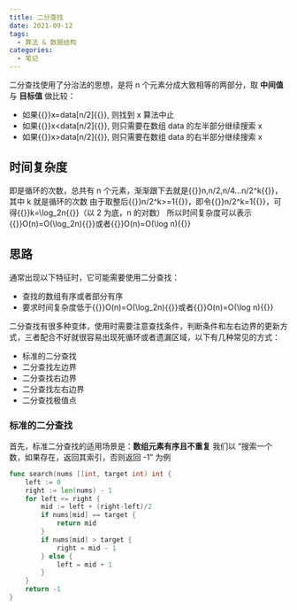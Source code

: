 ```yaml
---
title: 二分查找
date: 2021-09-12
tags:
  - 算法 & 数据结构
categories:
  - 笔记
---
```


二分查找使用了分治法的思想，是将 n 个元素分成大致相等的两部分，取 **中间值** 与 **目标值** 做比较：

- 如果{{<katex>}}x=data[n/2]{{</katex>}}, 则找到 x 算法中止
- 如果{{<katex>}}x<data[n/2]{{</katex>}}, 则只需要在数组 data 的左半部分继续搜索 x
- 如果{{<katex>}}x>data[n/2]{{</katex>}}, 则只需要在数组 data 的右半部分继续搜索 x

## 时间复杂度

即是循环的次数，总共有 n 个元素，渐渐跟下去就是{{<katex>}}n,n/2,n/4...n/2^k{{</katex>}}，其中 k 就是循环的次数
由于取整后{{<katex>}}n/2^k>=1{{</katex>}}，即令{{<katex>}}n/2^k=1{{</katex>}}，可得{{<katex>}}k=\log_2n{{</katex>}}（以 2 为底，n 的对数）
所以时间复杂度可以表示{{<katex>}}O(n)=O(\log_2n){{</katex>}}或者{{<katex>}}O(n)=O(\log n){{</katex>}}

## 思路

通常出现以下特征时，它可能需要使用二分查找：

- 查找的数组有序或者部分有序
- 要求时间复杂度低于{{<katex>}}O(n)=O(\log_2n){{</katex>}}或者{{<katex>}}O(n)=O(\log n){{</katex>}}

二分查找有很多种变体，使用时需要注意查找条件，判断条件和左右边界的更新方式，三者配合不好就很容易出现死循环或者遗漏区域，以下有几种常见的方式：

- 标准的二分查找
- 二分查找左边界
- 二分查找右边界
- 二分查找左右边界
- 二分查找极值点

### 标准的二分查找

首先，标准二分查找的适用场景是：**数组元素有序且不重复**
我们以 “搜索一个数，如果存在，返回其索引，否则返回 -1” 为例

```go
func search(nums []int, target int) int {
	left := 0
	right := len(nums) - 1
	for left <= right {
		mid := left + (right-left)/2
		if nums[mid] == target {
			return mid
		}
		if nums[mid] > target {
			right = mid - 1
		} else {
			left = mid + 1
		}
	}
	return -1
}
```
